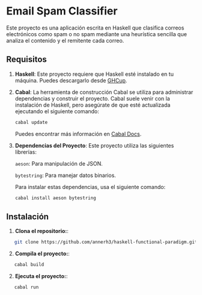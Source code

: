 # Email Spam Classifier

Este proyecto es una aplicación escrita en Haskell que clasifica correos electrónicos como spam o no spam mediante una heurística sencilla que analiza el contenido y el remitente cada correo.

## Requisitos

1. **Haskell**: Este proyecto requiere que Haskell esté instalado en tu máquina. Puedes descargarlo desde [GHCup](https://www.haskell.org/ghcup/).

2. **Cabal**: La herramienta de construcción Cabal se utiliza para administrar dependencias y construir el proyecto. Cabal suele venir con la instalación de Haskell, pero asegúrate de que esté actualizada ejecutando el siguiente comando:
      ```bash
      cabal update
      ```
   Puedes encontrar más información en [Cabal Docs](https://cabal.readthedocs.io/en/stable/getting-started.html#installing-cabal).

3. **Dependencias del Proyecto**: Este proyecto utiliza las siguientes librerías:

   

   `aeson`: Para manipulación de JSON.

   `bytestring`: Para manejar datos binarios.

   Para instalar estas dependencias, usa el siguiente comando:
   ```bash
   cabal install aeson bytestring
   ```
   


## Instalación


1. **Clona el repositorio:**: 

```bash
   git clone https://github.com/annerh3/haskell-functional-paradigm.git
```
2. **Compila el proyecto:**:  

```bash
   cabal build
```

2. **Ejecuta el proyecto:**:  

```bash
   cabal run
```
